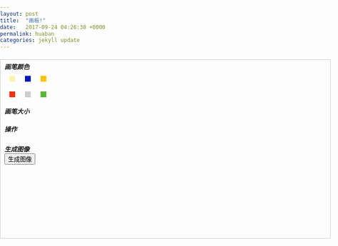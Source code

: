 ```yaml
---
layout: post
title:  "画板!"
date:   2017-09-24 04:26:38 +0000
permalink: huaban
categories: jekyll update
---
```


<div>
<div class="wrap">
        <canvas id="canvas" class="fl" width="600" height="400">
        </canvas>
        <div id="control" class="fl">
            <div id="canvas-color">
                <h5>
                    画笔颜色</h5>
                <ul>
                    <li style="background: #fef4ac"></li>
                    <li style="background: #0018ba"></li>
                    <li style="background: #ffc200"></li>
                    <li style="background: #f32f15"></li>
                    <li style="background: #cccccc"></li>
                    <li style="background: #5ab639"></li>
                </ul>
            </div>
            <div id="canvas-brush">
                <h5>
                    画笔大小</h5>
                <span class="small-brush"></span><span class="middle-brush"></span><span class="big-brush">
                </span>
            </div>
            <div id="canvas-control">
                <h5>
                    操作</h5>
                <span title="上一步" class="return-control"></span><span title="下一步" class="next-control">
                </span><span title="清除" class="empty-control"></span>
            </div>
            <div id="canvas-drawImage">
                <h5>
                    生成图像</h5>
                <p>
                    <button class="drawImage">
                        生成图像</button></p>
            </div>
        </div>
    </div>
    <div id="imgDiv">
    </div>
</div>
<style>
 html, body, canvas, div, ul, li, h5, p
        {
            margin: 0;
            padding: 0;
            -moz-user-select: none;
            -webkit-user-select: none;
        }
        img
        {
            border: 1px #ccc solid;
        }
        ul, li
        {
            list-style: none;
        }
        .wrap
        {
            width: 740px;
            margin: 20px auto 5px;
            border: 1px #ccc solid;
            overflow: hidden;
        }
        .fl
        {
            float: left;
            display: inline;
        }
        #canvas
        {
            border-right: 1px #ccc solid;
            cursor: crosshair;
        }
        #control
        {
            width: 130px;
            height: 400px;
            margin-left: 4px;
        }
        #control div
        {
            padding: 5px;
        }
        #canvas-color ul
        {
            overflow: hidden;
        }
        #canvas-color ul li
        {
            float: left;
            display: inherit;
            width: 13px;
            height: 13px;
            border: 3px #fff solid;
            margin: 8px;
            cursor: pointer;
        }
        #canvas-color ul li.js-border-color
        {
            border-color: #000;
        }
        #canvas-brush span
        {
            display: inline-block;
            width: 10px;
            height: 10px;
            margin-left: 10px;
            background: url(images/brush.png);
            cursor: pointer;
        }
        #canvas-brush span.small-brush
        {
            background-position: -6px -6px;
        }
        #canvas-brush span.middle-brush
        {
            background-position: -31px -6px;
        }
        #canvas-brush span.big-brush
        {
            background-position: -56px -6px;
        }
        #canvas-brush span.js-bg-color
        {
            background-color: #aaa;
        }
        #canvas-control span
        {
            display: inline-block;
            width: 20px;
            height: 15px;
            margin-left: 10px;
            background: url(images/sketchpad_icons.png);
            cursor: pointer;
        }
        #canvas-control span.return-control
        {
            background-position: -2px -148px;
        }
        #canvas-control span.next-control
        {
            background-position: right -168px;
        }
        #canvas-control span.empty-control
        {
            background-position: -2px -188px;
        }
        #canvas-control span.js-return-control
        {
            background-position: -2px -209px;
        }
        #canvas-control span.js-next-control
        {
            background-position: right -230px;
        }
        #canvas-control span.js-empty-control
        {
            background-position: -2px -251px;
        }
        #imgDiv
        {
            text-align: center;
        }
</style>

<script>
  var doc = document,
canvas = doc.getElementById('canvas'),
colorDiv = doc.getElementById('canvas-color'),
brushDiv = doc.getElementById('canvas-brush'),
controlDiv = doc.getElementById('canvas-control'),
drawImageDiv = doc.getElementById('canvas-drawImage'),
imgDiv = doc.getElementById('imgDiv');
        function Canvas() {
            this.init.apply(this, arguments);
        }
        Canvas.prototype = {
            //存储当前表面状态数组-上一步
            preDrawAry: [],
            //存储当前表面状态数组-下一步
            nextDrawAry: [],
            //中间数组
            middleAry: [],
            //配置参数
            confing: {
                lineWidth: 1,
                lineColor: "blue",
                shadowBlur: 2
            },
            init: function (oCanvas, oColor, oBrush, oControl, oDrawImage, imgDiv) {
                this.canvas = oCanvas;
                this.context = oCanvas.getContext('2d');
                this.colorDiv = oColor;
                this.brushDiv = oBrush;
                this.controlDiv = oControl;
                this.drawImageDiv = oDrawImage;
                this.imgDiv = imgDiv;
                this._initDraw();
                this._draw(oCanvas);
                this.setColor();
                this.setBrush();
                this.preClick();
                this.nextClick();
                this.clearClick();
                this.drawImage(oCanvas);
            },
            _initDraw: function () {
                var preData = this.context.getImageData(0, 0, 600, 400);
                //空绘图表面进栈
                this.middleAry.push(preData);
            },
            //涂鸦主程序
            _draw: function (oCanvas, context) {
                var _this = this;
                oCanvas.onmousedown = function (e) {
                    var x = e.clientX,
			y = e.clientY,
			left = this.parentNode.offsetLeft,
			top = this.parentNode.offsetTop,
			canvasX = x - left,
			canvasY = y - top;
                    _this._setCanvasStyle();
                    //清除子路径
                    _this.context.beginPath();
                    _this.context.moveTo(canvasX, canvasY);
                    //当前绘图表面状态
                    var preData = _this.context.getImageData(0, 0, 600, 400);
                    //当前绘图表面进栈
                    _this.preDrawAry.push(preData);
                    document.onmousemove = function (e) {
                        var x2 = e.clientX,
					y2 = e.clientY,
					t = e.target,
					canvasX2 = x2 - left,
					canvasY2 = y2 - top;
                        if (t == oCanvas) {
                            _this.context.lineTo(canvasX2, canvasY2);
                            _this.context.stroke();
                        } else {
                            _this.context.beginPath();
                        }
                    }
                    document.onmouseup = function (e) {
                        var t = e.target;
                        if (t == oCanvas) {
                            //当前绘图表面状态
                            var preData = _this.context.getImageData(0, 0, 600, 400);
                            if (_this.nextDrawAry.length == 0) {
                                //当前绘图表面进栈
                                _this.middleAry.push(preData);
                            } else {
                                _this.middleAry = [];
                                _this.middleAry = _this.middleAry.concat(_this.preDrawAry);
                                _this.middleAry.push(preData);
                                _this.nextDrawAry = [];
                                $('.js-next-control').addClass('next-control');
                                $('.next-control').removeClass('js-next-control');
                            }

                            _this._isDraw();
                        }
                        this.onmousemove = null;
                    }
                }
            },
            //设置画笔
            _setCanvasStyle: function () {
                this.context.lineWidth = this.confing.lineWidth;
                this.context.shadowBlur = this.confing.shadowBlur;
                this.context.shadowColor = this.confing.lineColor;
                this.context.strokeStyle = this.confing.lineColor;
            },
            //设置颜色
            setColor: function () {
                this.colorDiv.onclick = this.bind(this, this._setColor);
            },
            _setColor: function (e) {
                var t = e.target;
                if (t.nodeName.toLowerCase() == "li") {
                    this.confing.lineColor = t.style.backgroundColor;
                    $('.js-border-color').removeClass('js-border-color');
                    $(t).addClass('js-border-color');
                }
            },
            //设置画笔大小
            setBrush: function () {
                this.brushDiv.onclick = this.bind(this, this._setBrush);
            },
            _setBrush: function (e) {
                var t = e.target;
                if (t.nodeName.toLowerCase() == "span") {
                    if (t.className.indexOf("small-brush") >= 0) {
                        this.confing.lineWidth = 3;
                    } else if (t.className.indexOf("middle-brush") >= 0) {
                        this.confing.lineWidth = 6;
                    } else if (t.className.indexOf("big-brush") >= 0) {
                        this.confing.lineWidth = 12;
                    }
                    $('.js-bg-color').removeClass('js-bg-color');
                    $(t).addClass('js-bg-color');
                }
            },
            //判断是否已涂鸦,修改按钮状态
            _isDraw: function () {
                if (this.preDrawAry.length) {
                    $('.return-control').addClass('js-return-control');
                    $('.return-control').removeClass('return-control');
                    $('.empty-control').addClass('js-empty-control');
                    $('.empty-control').removeClass('empty-control');
                } else {
                    return false;
                }
            },
            //点击上一步-改变涂鸦当前状态
            preClick: function () {
                var pre = this.controlDiv.getElementsByTagName("span")[0];
                pre.onclick = this.bind(this, this._preClick);
            },
            _preClick: function () {
                if (this.preDrawAry.length > 0) {
                    var popData = this.preDrawAry.pop();
                    var midData = this.middleAry[this.preDrawAry.length + 1];
                    this.nextDrawAry.push(midData);
                    this.context.putImageData(popData, 0, 0);
                }
                if (this.nextDrawAry.length) {
                    $('.next-control').addClass('js-next-control');
                    $('.next-control').removeClass('next-control');
                }
                if (this.preDrawAry.length == 0) {
                    $('.js-return-control').addClass('return-control');
                    $('.return-control').removeClass('js-return-control');
                }
            },
            //点击下一步-改变涂鸦当前状态
            nextClick: function () {
                var next = this.controlDiv.getElementsByTagName("span")[1];
                next.onclick = this.bind(this, this._nextClick);
            },
            _nextClick: function () {
                if (this.nextDrawAry.length) {
                    var popData = this.nextDrawAry.pop();
                    var midData = this.middleAry[this.middleAry.length - this.nextDrawAry.length - 2];
                    this.preDrawAry.push(midData);
                    this.context.putImageData(popData, 0, 0);
                }
                if (this.preDrawAry.length) {
                    $('.return-control').addClass('js-return-control');
                    $('.return-control').removeClass('return-control');
                }

                if (this.nextDrawAry.length == 0) {
                    $('.js-next-control').addClass('next-control');
                    $('.next-control').removeClass('js-next-control');
                }
            },
            //清空
            clearClick: function () {
                var clear = this.controlDiv.getElementsByTagName("span")[2];
                clear.onclick = this.bind(this, this._clearClick);
            },
            _clearClick: function () {
                var data = this.middleAry[0];
                this.context.clearRect(0, 0, this.context.canvas.width, this.context.canvas.height);
                this.preDrawAry = [];
                this.nextDrawAry = [];
                this.middleAry = [this.middleAry[0]];
                this.controlDiv.getElementsByTagName("span")[0].className = "return-control";
                this.controlDiv.getElementsByTagName("span")[1].className = "next-control";
                this.controlDiv.getElementsByTagName("span")[2].className = "empty-control";
            },
            //生成图像
            drawImage: function () {
                var btn = this.drawImageDiv.getElementsByTagName("button")[0];
                btn.onclick = this.bind(this, this._drawImage);
            },
            _drawImage: function () {
                var url = this.canvas.toDataURL('image/png'),
		 	img = new Image();
                img.src = url;
                this.imgDiv.innerHTML = "";
                this.imgDiv.appendChild(img);
            },
            bind: function (obj, handler) {
                return function () {
                    return handler.apply(obj, arguments);
                }
            }
        }
        new Canvas(canvas, colorDiv, brushDiv, controlDiv, drawImageDiv, imgDiv);
</script>
